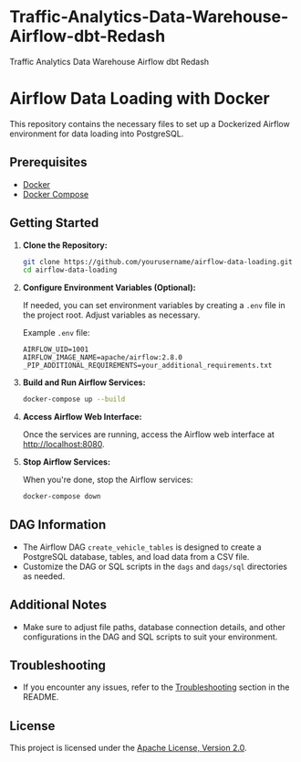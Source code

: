 # Traffic-Analytics-Data-Warehouse-Airflow-dbt-Redash

Traffic Analytics Data Warehouse Airflow dbt Redash

# Airflow Data Loading with Docker

This repository contains the necessary files to set up a Dockerized Airflow environment for data loading into PostgreSQL.

## Prerequisites

- [Docker](https://docs.docker.com/get-docker/)
- [Docker Compose](https://docs.docker.com/compose/install/)

## Getting Started

1. **Clone the Repository:**

   ```bash
   git clone https://github.com/yourusername/airflow-data-loading.git
   cd airflow-data-loading
   ```

2. **Configure Environment Variables (Optional):**

   If needed, you can set environment variables by creating a `.env` file in the project root. Adjust variables as necessary.

   Example `.env` file:

   ```env
   AIRFLOW_UID=1001
   AIRFLOW_IMAGE_NAME=apache/airflow:2.8.0
   _PIP_ADDITIONAL_REQUIREMENTS=your_additional_requirements.txt
   ```

3. **Build and Run Airflow Services:**

   ```bash
   docker-compose up --build
   ```

4. **Access Airflow Web Interface:**

   Once the services are running, access the Airflow web interface at [http://localhost:8080](http://localhost:8080).

5. **Stop Airflow Services:**

   When you're done, stop the Airflow services:

   ```bash
   docker-compose down
   ```

## DAG Information

- The Airflow DAG `create_vehicle_tables` is designed to create a PostgreSQL database, tables, and load data from a CSV file.
- Customize the DAG or SQL scripts in the `dags` and `dags/sql` directories as needed.

## Additional Notes

- Make sure to adjust file paths, database connection details, and other configurations in the DAG and SQL scripts to suit your environment.

## Troubleshooting

- If you encounter any issues, refer to the [Troubleshooting](#troubleshooting) section in the README.

## License

This project is licensed under the [Apache License, Version 2.0](LICENSE).
